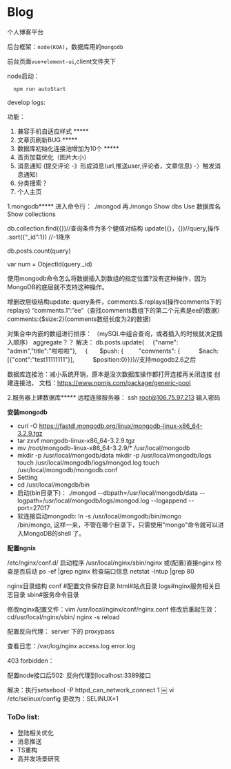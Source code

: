 # Blog
个人博客平台

后台框架：`node(KOA)`，数据库用的`mongodb`

前台页面`vue+element-ui`,client文件夹下

node启动： 
```javascript
  npm run autoStart
```

develop logs:

功能：
1. 兼容手机自适应样式 *****
2. 文章页刷新BUG *****
3. 数据库初始化连接池增加为10个 *****
4. 首页加载优化（图片大小）
5. 消息通知 (提交评论 -》形成消息(url,推送user,评论者，文章信息) -〉触发消息通知)
6. 分类搜索？
7. 个人主页


1.mongodb*****
进入命令行：  ./mongod   再./mongo 
Show dbs
Use 数据库名 
Show collections

db.collection.find({})//查询条件为多个健值对结构
update({}，{})//query,操作
.sort({“_id”:1}) //-1降序

db.posts.count(query)

var num = ObjectId(query._id)

使用mongodb命令怎么将数据插入到数组的指定位置?没有这种操作，因为MongoDB的底层就不支持这种操作。

增删改层级结构update: query条件，comments.$.replays(操作comments下的replays)   “comments.1”:”ee”（查找comments数组下的第二个元素是ee的数据）comments:{$size:2}(comments数组长度为2的数据)

对集合中内嵌的数组进行排序： （mySQL中组合查询，或者插入的时候就决定插入顺序）
aggregate？？
解决：
db.posts.update(
    {"name": "admin","title":"啦啦啦"},
    {
      $push: {
        "comments": {
          $each:[{"cont":"test11111111"}],
          $position:0}}})//支持mogodb2.6之后

数据库连接池：减小系统开销，原本是没次数据库操作都打开连接再关闭连接
创建连接池，
文档：https://www.npmjs.com/package/generic-pool


2.服务器上建数据库*****
远程连接服务器： ssh root@106.75.97.213  输入密码

**安装mongodb**

- curl -O https://fastdl.mongodb.org/linux/mongodb-linux-x86_64-3.2.9.tgz
- tar zxvf mongodb-linux-x86_64-3.2.9.tgz
- mv /root/mongodb-linux-x86_64-3.2.9/* /usr/local/mongodb
- mkdir -p  /usr/local/mongodb/data    mkdir -p  /usr/local/mongodb/logs    touch /usr/local/mongodb/logs/mongod.log     touch /usr/local/mongodb/mongodb.conf
- Setting
- cd /usr/local/mongdb/bin
- 启动(bin目录下)： ./mongod --dbpath=/usr/local/mongodb/data --logpath=/usr/local/mongodb/logs/mongod.log  --logappend  --port=27017
- 软连接启动mongodb:  ln -s /usr/local/mongodb/bin/mongo /bin/mongo, 这样一来，不管在哪个目录下，只需使用"mongo"命令就可以进入MongoDB的shell 了。

    
**配置ngnix**

/etc/nginx/conf.d/
启动程序
/usr/local/nginx/sbin/nginx  或(配置)直接nginx
检查是否启动
ps -ef |grep nginx
检查端口信息
netstat -lntup |grep 80

nginx目录结构
conf #配置文件保存目录
html#站点目录
logs#nginx服务相关日志目录
sbin#服务命令目录

修改nginx配置文件：vim /usr/local/nginx/conf/nginx.conf
修改后重起生效：cd/usr/local/nginx/sbin/  nginx -s reload

配置反向代理： server 下的 proxypass

查看日志：/var/log/nginx  access.log  error.log

403 forbidden：

 
配置node接口后502:
反向代理到localhost:3389接口

解决：执行setsebool -P httpd_can_network_connect 1
￼
vi /etc/selinux/config 更改为：SELINUX=1

### ToDo list:
- 登陆相关优化
- 消息推送
- TS重构
- 高并发场景研究



